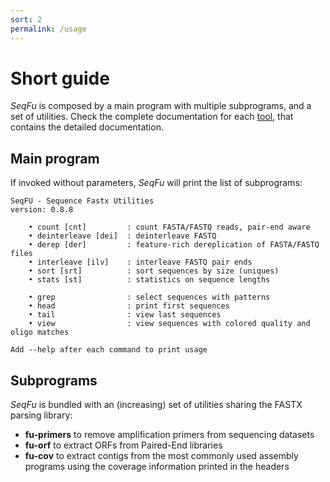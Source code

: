```yaml
---
sort: 2
permalink: /usage
---
```

# Short guide

*SeqFu* is composed by a main program with multiple subprograms, and a set of utilities.
Check the complete documentation for each [tool]({{site.baseurl}}/tools), that contains the detailed
documentation.


## Main program

If invoked without parameters, *SeqFu* will print the list of subprograms:

```text
SeqFU - Sequence Fastx Utilities
version: 0.8.8

	• count [cnt]         : count FASTA/FASTQ reads, pair-end aware
	• deinterleave [dei]  : deinterleave FASTQ
	• derep [der]         : feature-rich dereplication of FASTA/FASTQ files
	• interleave [ilv]    : interleave FASTQ pair ends
	• sort [srt]          : sort sequences by size (uniques)
	• stats [st]          : statistics on sequence lengths

	• grep                : select sequences with patterns
	• head                : print first sequences
	• tail                : view last sequences
	• view                : view sequences with colored quality and oligo matches

Add --help after each command to print usage
```

## Subprograms

*SeqFu* is bundled with an (increasing) set of utilities sharing the FASTX parsing library:
* **fu-primers** to remove amplification primers from sequencing datasets
* **fu-orf** to extract ORFs from Paired-End libraries
* **fu-cov** to extract contigs from the most commonly used assembly programs using the coverage information printed in the headers
